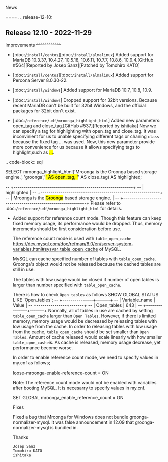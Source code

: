News

====
.._release-12-10:

Release 12.10 - 2022-11-29
--------------------------

Improvements
^^^^^^^^^^^^

* [:doc:`/install/centos`][:doc:`/install/almalinux`] Added support for MariaDB 10.3.37, 10.4.27, 10.5.18, 10.6.11, 10.7.7, 10.8.6, 10.9.4.[GitHub #564][Reported by Josep Sanz][Patched by Tomohiro KATO]

* [:doc:`/install/centos`][:doc:`/install/almalinux`] Added support for Percona Server 8.0.30-22.

* [:doc:`/install/windows`] Added support for MariaDB 10.7, 10.8, 10.9.

* [:doc:`/install/windows`] Dropped support for 32bit versions.
    Because recent MariaDB can't be built for 32bit Windows, and the official packages for 32bit don't exist.
    <!--MariaDBがWindows用にビルトするのではなく、ビルドされるのだとおもうので-->

* [:doc:`/reference/udf/mroonga_highlight_html`] Added new parameters: open_tag and close_tag.[GitHub #537][Reported by ishitaka]
    Now we can specify a tag for highlighting with open_tag and close_tag.
    It was inconvinient for us to unable specifying different tags or chaning `class` because the fixed tag <span class="keyword">...</span> was used. 
    Now, this new parameter provide more convenience for us because it allows specifying tags to highlight,such as <mark>...</mark>.
    <!--今までは固定で <span class="keyword">...</span> というタグを使用しており、 class の変更や、別のタグが指定できず不便でした。 今回からタグを指定できるようになったので、 <mark>...</mark> などのハイライト用のタグも使えるようになって便利になりました。-->

 .. code-block:: sql
 
SELECT mroonga_highlight_html('Mroonga is the Groonga based storage engine.', 'groonga','<mark>' AS open_tag, '</mark>' AS close_tag) AS highlighted;

-- +-----------------------------------------------------------+
-- | highlighted                                               |
-- +-----------------------------------------------------------+
-- | Mroonga is the <mark>Groonga</mark> based storage engine. |
-- +-----------------------------------------------------------+
Please refer to :doc:`/reference/udf/mroonga_highlight_html` for details.

* Added support for reference count mode.
  Though this feature can keep fixed memory usage, its performance would be dropped. Thus, memory increments should be first consideration before use.
    <!-- この機能によりメモリー使用量を一定量に保つことができますが、パフォーマンスが悪化します。 そのため、メモリー不足の場合には、この機能を使用する前に、メモリーを増強することを検討してください。-->

  The reference count mode is used with `table_open_cache` <https://dev.mysql.com/doc/refman/8.0/en/server-system-variables.html#sysvar_table_open_cache> of MySQL.
    <!-- 参照カウントモードは MySQLの table_open_cache <https://dev.mysql.com/doc/refman/8.0/en/server-system-variables.html#sysvar_table_open_cache> とともに使用します。（My SQLのというのがMy SQLのシステム上でという事ならonかinだと思います )-->
  MySQL can cache specified number of tables  with `table_open_cache`. Groonga's object would not be released because the cached tables are still in use.
  <!-- MySQLは table_open_cache で指定した個数のテーブルをキャッシュしておくことができます。キャッシュされているテーブルはまだ使用中なので、Groongaのオブジェクトも解放されません。-->
  
  The tables with low usage would be closed if number of open tables is larger than number specified with `table_open_cache`.
  <!--table_open_cache で指定した個数よりも多いテーブルが開かれたとき、使用頻度が低いテーブルが閉じられます。参照カウントモードが有効なとき、そのタイミングでGroongaのオブジェクトも閉じられます。
【吉本】ここの日本語がよくわからなかったです。　Groongaのオブジェクトが開放されるのとオブジェクトが閉じるのは同義ですか？この説明は「どうやってreferencecount modeがメモリー使用量を一定に保つのか？」を説明しているという事であっていますか？-->

-->
 We need to adjust balance between memory usage and perfomance with value of `table_open_cache` while checking memory usage and value of static variables Open Tables<https://dev.mysql.com/doc/refman/8.0/en/server-status-variables.html#statvar_Open_tables> .     
 <!--ステータス変数の Open_tables <https://dev.mysql.com/doc/refman/8.0/en/server-status-variables.html#statvar_Open_tables> の値とメモリー使用量を見ながら table_open_cache の値を調整することで、メモリー使用量とパフォーマンスのバランスを調整する必要があります。-->

There is how to check `Open_tables` as follows
SHOW GLOBAL STATUS LIKE 'Open_tables';
-- +---------------+-------+
-- | Variable_name | Value |
-- +---------------+-------+
-- | Open_tables   | 643   |
-- +---------------+-------+
Normally, all of tables in use are cached by setting `table_open_cache` larger than `Open Tables`. However, if there is limited memory, memory usage would be decreased by releasing tables with low usage from the cache.
In order to releasing tables with low usage from the cache, `table_open_cache` should be set smaller than `Open Tables`. 
Amount of cache released would scale linearly with how smaller `table_opne_cashe`is. 
As cache is released, memory usage decrease, yet performance become worse.
<!--通常は Open_tables より table_open_cache を大きくして常に使っているすべてテーブルをキャッシュします。 しかし、メモリーに余裕がない環境では一部の使用頻度の低いテーブルをキャッシュから落として解放することでメモリー使用量を削減します。
 使用頻度の低いテーブルをキャッシュから落とすには Open_tables より table_open_cache を小さくします。 少し小さくすると少しだけキャッシュから落ちます。その分メモリー使用量は減りますが、テーブルの開き直しが必要になるためパフォーマンスは悪化します。 table_open_cache を小さくするほどその度合いは大きくなるので、小さくするのはメモリー使用量が許容範囲内に収まる程度までにしておきます。
 【吉本】ここでも、キャッシュを開放する・と落とすが混在していてちょっとわかりづらかったです。-->
 
In order to enable reference count mode, we need to specify values in my.cnf as follows;

  loose-mroonga-enable-reference-count = ON

Note: 
The reference count mode would not be enabled with variables after booting MySQL.
It is necesarry to specify values in my.cnf.

   SET GLOBAL mroonga_enable_reference_count = ON

Fixes

Fixed a bug that Mroonga for Windows does not bundle groonga-normalizer-mysql.
It was false announcement in 12.09 that groonga-normalizer-mysql is bundled in.

Thanks

    Josep Sanz
    Tomohiro KATO
    ishitaka
